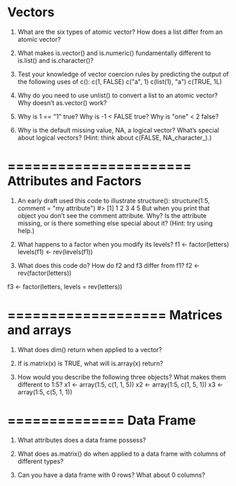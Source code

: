 Vectors
===========
1. What are the six types of atomic vector? How does a list differ from an atomic vector?

2. What makes is.vector() and is.numeric() fundamentally different to is.list() and is.character()?

3. Test your knowledge of vector coercion rules by predicting the output of the following uses of c():
c(1, FALSE)
c("a", 1)
c(list(1), "a")
c(TRUE, 1L)

4. Why do you need to use unlist() to convert a list to an atomic vector? Why doesn’t as.vector() work?

5. Why is 1 == "1" true? Why is -1 < FALSE true? Why is "one" < 2 false?

6. Why is the default missing value, NA, a logical vector? What’s special about logical vectors? (Hint: think about c(FALSE, NA_character_).)

======================
Attributes and Factors
======================
1. An early draft used this code to illustrate structure():
structure(1:5, comment = "my attribute")
#> [1] 1 2 3 4 5
But when you print that object you don’t see the comment attribute. Why? Is the attribute missing, or is there something else special about it? (Hint: try using help.)

2. What happens to a factor when you modify its levels?
f1 <- factor(letters)
levels(f1) <- rev(levels(f1))

3. What does this code do? How do f2 and f3 differ from f1?
f2 <- rev(factor(letters))

f3 <- factor(letters, levels = rev(letters))

===================
Matrices and arrays
===================
1. What does dim() return when applied to a vector?

2. If is.matrix(x) is TRUE, what will is.array(x) return?

3. How would you describe the following three objects? What makes them different to 1:5?
x1 <- array(1:5, c(1, 1, 5))
x2 <- array(1:5, c(1, 5, 1))
x3 <- array(1:5, c(5, 1, 1))


==============
Data Frame
==============
1. What attributes does a data frame possess?

2. What does as.matrix() do when applied to a data frame with columns of different types?

3. Can you have a data frame with 0 rows? What about 0 columns?

